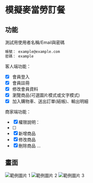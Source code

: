 # 模擬麥當勞訂餐
## 功能

測試用使用者名稱/Email與密碼

```bash
帳號： example@example.com
密碼： example
```
客人端功能：
- [x] 會員登入
- [x] 會員註冊
- [x] 修改會員資料
- [x] 瀏覽商品(可選圖片模式或文字模式)
- [x] 加入購物車、送出訂單(結帳)、輸出明細

商家端功能：
- [x] 權限說明：
- [ ] 
- [x] 新增商品
- [x] 修改商品
- [x] 刪除商品
...

## 畫面

![範例圖片 1](https://fakeimg.pl/500/)
![範例圖片 2](https://fakeimg.pl/500/)
![範例圖片 3](https://fakeimg.pl/500/)

